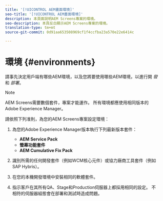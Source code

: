 ```yaml
---
title: '[!UICONTROL AEM畫面環境]'
seo-title: '[!UICONTROL AEM畫面環境]'
description: 本頁面說明AEM Screens專案的環境。
seo-description: 本頁反白顯示AEM Screens專案的環境。
translation-type: tm+mt
source-git-commit: 0d91aa653508969cf1f4ccfba23a570e22e6414c

---
```



# 環境 {#environments}

請事先決定用戶端有哪些AEM環境，以及您將要使用哪些AEM環境，以進行開 *發* 和 *部署*。

>[!NOTE]
>
>AEM Screens需要數個套件，專案才能運作。 所有環境都應使用相同版本的Adobe Experience Manager。

請依照下列准則，為您的AEM Screens專案設定環境：

1. 為您的Adobe Experience Manager版本執行下列最新版本套件：

   * **AEM Service Pack**
   * **螢幕功能套件**
   * **AEM Cumulative Fix Pack**

1. 識別所需的任何開發套件（例如WCM核心元件）或協力廠商工具套件（例如SAP Hybris）。

1. 在您的本機開發環境中安裝相同的軟體套件。

1. 指示客戶在其所有QA、Stage和Production伺服器上都採用相同的設定。 不相符的伺服器組態會在部署和測試時造成問題。
